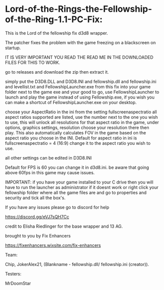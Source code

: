 # Lord-of-the-Rings-the-Fellowship-of-the-Ring-1.1-PC-Fix:

This is the Lord of the fellowship fix d3d8 wrapper.

The patcher fixes the problem with the game freezing on a blackscreen on startup.

IT IS VERY IMPORTANT YOU READ THE READ ME IN THE DOWNLOADED FILES FOR THIS TO WORK.

go to releases and download the zip then extract it.

simply put the D3D8.DLL and D3D8.INI and fellowship.dll and fellowship.ini and levellist.txt and FellowshipLauncher.exe from this fix into your game folder next to the game exe and your good to go, use FellowshipLauncher to launch and play the game instead of using Fellowship.exe, if you wish 
you can make a shortcut of FellowshipLauncher.exe on your desktop. 

choose your AspectRatio in the ini from the setting fullscreenaspectratio all aspect ratios supported are listed, use the number next to the one you wish to use, this will unlock all resolutions for that aspect ratio in the game,
under options, graphics settings, resolution choose your resolution there then play. This also automatically calculates FOV in the game based on the aspect ratio you choose in the INI. 
Default for aspect ratio in ini is fullscreenaspectratio = 4 (16:9) change it to the aspect ratio you wish to use.

all other settings can be edited in D3D8.INI

Default for FPS is 60 you can change it in d3d8.ini. be aware that going above 60fps in this game may cause issues.

IMPORTANT:
if you have your game installed to your C drive then you will have to run the launcher as administrator if it doesnt work 
or right click your fellowship folder where all the game files are and go to properties and security and tick all the box's.

If you have any issues please go to discord for help 

https://discord.gg/eVJ7sQH7Cc

credit to Elisha Riedlinger for the base wrapper and 13 AG.

brought to you by Fix Enhancers 

https://fixenhancers.wixsite.com/fix-enhancers

Team: 

Chip, JokerAlex21, (Blankname - fellowship.dll/ fellowship.ini (creator)).

Testers: 

MrDoomStar
